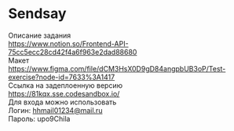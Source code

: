 # Sendsay
Описание задания  
https://www.notion.so/Frontend-API-75cc5ecc28cd42f4a6f963e2dad88680  
Макет  
https://www.figma.com/file/dCM3HsX0D9gD84angpbUB3oP/Test-exercise?node-id=7633%3A1417  
Cсылка на задеплоенную версию  
https://81kqx.sse.codesandbox.io/  
Для входа можно использовать  
Логин: hhmail01234@mail.ru  
Пароль: upo9Chila
